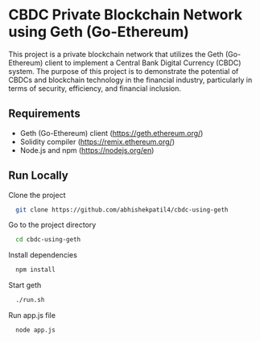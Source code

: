 # CBDC Private Blockchain Network using Geth (Go-Ethereum)

This project is a private blockchain network that utilizes the Geth (Go-Ethereum) client to implement a Central Bank Digital Currency (CBDC) system. The purpose of this project is to demonstrate the potential of CBDCs and blockchain technology in the financial industry, particularly in terms of security, efficiency, and financial inclusion.

## Requirements
* Geth (Go-Ethereum) client (https://geth.ethereum.org/)
* Solidity compiler (https://remix.ethereum.org/)
* Node.js and npm (https://nodejs.org/en)


## Run Locally

Clone the project

```bash
  git clone https://github.com/abhishekpatil4/cbdc-using-geth
```

Go to the project directory

```bash
  cd cbdc-using-geth
```
Install dependencies

```bash
  npm install 
```

Start geth

```bash
  ./run.sh
```
Run app.js file

```bash
  node app.js
```

